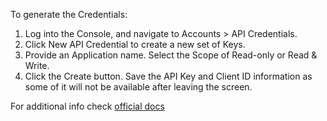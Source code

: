 To generate the Credentials:
1. Log into the Console, and navigate to Accounts > API Credentials.
2. Click New API Credential to create a new set of Keys.
3. Provide an Application name. Select the Scope of Read-only or Read & Write.
4. Click the Create button. Save the API Key and Client ID information as some of it will not be available after leaving the screen.

For additional info check [official docs](https://www.cisco.com/c/en/us/support/docs/security/amp-endpoints/201121-Overview-of-the-Cisco-AMP-for-Endpoints.html)